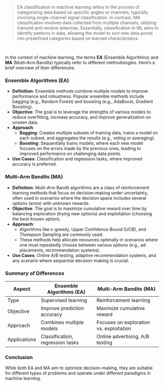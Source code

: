 > EA classification in machine learning refers to the process of categorizing data based on specific angles or channels, typically involving single-channel signal classification. In contrast, MA classification involves data collected from multiple channels, utilizing transmit and receive antennas. Essentially, classification in ML aims to identify patterns in data, allowing the model to sort new data points into predefined categories based on learned characteristics.

<br>

In the context of machine learning, the terms **EA** (Ensemble Algorithms) and **MA** (Multi-Arm Bandits) typically refer to different methodologies. Here’s a brief overview of their differences:

### Ensemble Algorithms (EA)
- **Definition**: Ensemble methods combine multiple models to improve performance and robustness. Popular ensemble methods include bagging (e.g., Random Forest) and boosting (e.g., AdaBoost, Gradient Boosting).
- **Objective**: The goal is to leverage the strengths of various models to reduce overfitting, increase accuracy, and improve generalization on unseen data.
- **Approach**:
  - **Bagging**: Creates multiple subsets of training data, trains a model on each subset, and aggregates the results (e.g., voting or averaging).
  - **Boosting**: Sequentially trains models, where each new model focuses on the errors made by the previous ones, leading to improved performance on challenging data points.
- **Use Cases**: Classification and regression tasks, where improved accuracy is preferred. 

### Multi-Arm Bandits (MA)
- **Definition**: Multi-Arm Bandit algorithms are a class of reinforcement learning methods that focus on decision-making under uncertainty, often used in scenarios where the decision space includes several options (arms) with unknown rewards.
- **Objective**: The goal is to maximize cumulative reward over time by balancing exploration (trying new options) and exploitation (choosing the best-known option).
- **Approach**: 
  - Algorithms like ε-greedy, Upper Confidence Bound (UCB), and Thompson Sampling are commonly used.
  - These methods help allocate resources optimally in scenarios where one must repeatedly choose between various options (e.g., ad placements, recommendation systems).
- **Use Cases**: Online A/B testing, adaptive recommendation systems, and any scenario where sequential decision-making is crucial.

### Summary of Differences
| Aspect            | Ensemble Algorithms (EA)               | Multi-Arm Bandits (MA)               |
|-------------------|---------------------------------------|--------------------------------------|
| Type               | Supervised learning                    | Reinforcement learning               |
| Objective          | Improve prediction accuracy            | Maximize cumulative reward            |
| Approach           | Combines multiple models               | Focuses on exploration vs. exploitation |
| Applications       | Classification, regression tasks       | Online advertising, A/B testing       |

### Conclusion
While both EA and MA aim to optimize decision-making, they are suitable for different types of problems and operate under different paradigms in machine learning.
